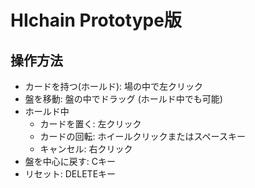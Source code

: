 # HIchain Prototype版

## 操作方法
- カードを持つ(ホールド): 場の中で左クリック
- 盤を移動: 盤の中でドラッグ (ホールド中でも可能)
- ホールド中
  - カードを置く: 左クリック
  - カードの回転: ホイールクリックまたはスペースキー
  - キャンセル: 右クリック
- 盤を中心に戻す: Cキー
- リセット: DELETEキー
